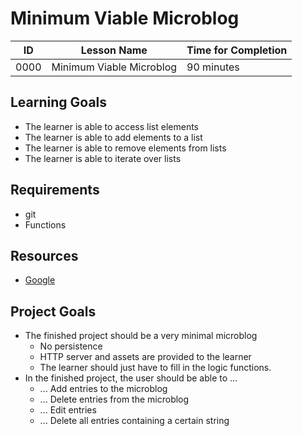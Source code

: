 # Minimum Viable Microblog

| ID    | Lesson Name              | Time for Completion   |
|------ |------------------------- |---------------------- |
| 0000  | Minimum Viable Microblog | 90 minutes            |

## Learning Goals

* The learner is able to access list elements
* The learner is able to add elements to a list
* The learner is able to remove elements from lists
* The learner is able to iterate over lists

## Requirements

* git
* Functions

## Resources

* [Google](https://www.google.com)

## Project Goals

* The finished project should be a very minimal microblog
  * No persistence
  * HTTP server and assets are provided to the learner
  * The learner should just have to fill in the logic functions.
* In the finished project, the user should be able to ...
  * ... Add entries to the microblog
  * ... Delete entries from the microblog
  * ... Edit entries
  * ... Delete all entries containing a certain string
